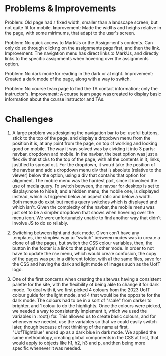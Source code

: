 # Problems & Improvements

Problem: Old page had a fixed width, smaller than a landscape screen, but not quite fit for mobile.
Improvement: Made the widths and heighs relative in the page, with some minimums, that adapt to the user's screen.

Problem: No quick access to MarkUs or the Assignment's contents. Can only do so through clicking on the assignments page first, and then the link.
Improvement: The navigation menu has direct links to MarkUs, and directly links to the specific assignments when hovering over the assignments option.

Problem: No dark mode for reading in the dark or at night.
Improvement: Created a dark mode of the page, along with a way to switch.

Problem: No course team page to find the TA contact information; only the instructor's.
Improvement: A course team page was created to display basic information about the course instructor and TAs.


# Challenges

1. A large problem was designing the navigation bar to be: useful buttons, stick to the top of the page, and display a dropdown menu from the position it is, at any point from the page, on top of working and looking good on mobile. The way it was solved was by dividing it into 3 parts: navbar, dropdown and mobile.
In the navbar, the best option was just a flex div that sticks to the top of the page, with all the contents in it, links, justified to spread out.
For the dropdown, it would take the position of the navbar and add a dropdown menu div that is absolute (relative to the viewer) below the option, using a div that contains that option for alignment.
The mobile menu was the hardest part, since it involved the use of media query. To switch between, the navbar for desktop is set to display:none to hide it, and a hidden menu, the mobile one, is displayed instead, which is triggered below an aspect ratio and below a width. Both menus do exist, but media query switches which is displayed and which isn't. Given the complexity of the navbar, the mobile menu was just set to be a simpler dropdown that shows when hovering over the menu icon. We were unfortunately unable to find another way that didn't involve JS to do so reliably.

2. Switching between light and dark mode. Given don't have any templates, the simplest way to "switch" between modes was to create a clone of all the pages, but switch the CSS colour variables, then, the button in the footer is a link to that page's other mode. In order to not have to update the nav menu, which would create confusion, the copy of the pages was put in a different folder, with all the same files, save for the CSS and having the dark and light mode of images such as the UofT logo.

3. One of the first concerns when creating the site was having a consistent palette for the site, with the flexibility of being able to change it for dark mode. To deal with it, we first picked 4 colours from the 2023 UofT colour guide for the light mode, and 4 that would be the opposite for the dark mode. The colours had to be in a sort of "scale" from darker to brighter, and 1 colour to do the highlights. Once the colours were picked, we needed a way to consistently implement it, which we used the variables in :root() for. This allowed us to create basic colours, and for whenever we needed, use the variables so that we could easily switch later, though because of not thinking of the name at first, "UofTlightblue" ended up as a dark blue in dark mode.
We applied the same methodology, creating global components in the CSS at first, that would apply to objects like h1, h2, h3 and p, and then being more specific whenever it was needed.
